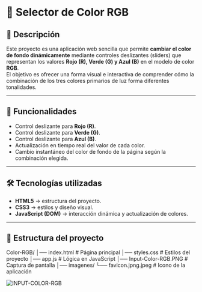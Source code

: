 # 🎨 Selector de Color RGB

## 📌 Descripción
Este proyecto es una aplicación web sencilla que permite **cambiar el color de fondo dinámicamente** mediante controles deslizantes (sliders) que representan los valores **Rojo (R), Verde (G) y Azul (B)** en el modelo de color **RGB**.  
El objetivo es ofrecer una forma visual e interactiva de comprender cómo la combinación de los tres colores primarios de luz forma diferentes tonalidades.

---

## 🚀 Funcionalidades
- Control deslizante para **Rojo (R)**.
- Control deslizante para **Verde (G)**.
- Control deslizante para **Azul (B)**.
- Actualización en tiempo real del valor de cada color.
- Cambio instantáneo del color de fondo de la página según la combinación elegida.

---

## 🛠️ Tecnologías utilizadas
- **HTML5** → estructura del proyecto.  
- **CSS3** → estilos y diseño visual.  
- **JavaScript (DOM)** → interacción dinámica y actualización de colores.  

---

## 📂 Estructura del proyecto
Color-RGB/
│── index.html # Página principal
│── styles.css # Estilos del proyecto
│── app.js # Lógica en JavaScript
│── Input-Color-RGB.PNG # Captura de pantalla
│── imagenes/
└── favicon.jpng.jpeg # Icono de la aplicación


![INPUT-COLOR-RGB](https://github.com/Elion-hub/Proyectos-Javascript/blob/main/Color-RGB/Input-Color-RGB.PNG?raw=true)